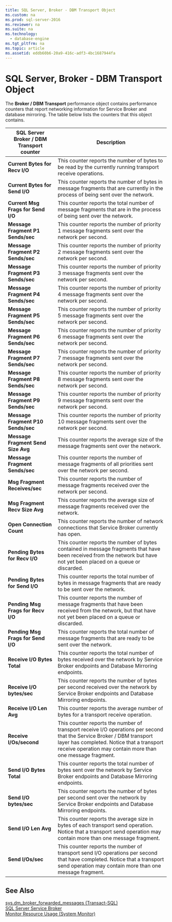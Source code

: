 ```yaml
---
title: SQL Server, Broker - DBM Transport Object
ms.custom: na
ms.prod: sql-server-2016
ms.reviewer: na
ms.suite: na
ms.technology: 
  - database-engine
ms.tgt_pltfrm: na
ms.topic: article
ms.assetid: eddb60b6-20a9-416c-adf3-4bc1687944fa
---
```

# SQL Server, Broker - DBM Transport Object
  The **Broker \/ DBM Transport** performance object contains performance counters that report networking information for Service Broker and database mirroring. The table below lists the counters that this object contains.  
  
|SQL Server Broker \/ DBM Transport counter|Description|  
|------------------------------------------------|-----------------|  
|**Current Bytes for Recv I\/O**|This counter reports the number of bytes to be read by the currently running transport receive operations.|  
|**Current Bytes for Send I\/O**|This counter reports the number of bytes in message fragments that are currently in the process of being sent over the network.|  
|**Current Msg Frags for Send I\/O**|This counter reports the total number of message fragments that are in the process of being sent over the network.|  
|**Message Fragment P1 Sends\/sec**|This counter reports the number of priority 1 message fragments sent over the network per second.|  
|**Message Fragment P2 Sends\/sec**|This counter reports the number of priority 2 message fragments sent over the network per second.|  
|**Message Fragment P3 Sends\/sec**|This counter reports the number of priority 3 message fragments sent over the network per second.|  
|**Message Fragment P4 Sends\/sec**|This counter reports the number of priority 4 message fragments sent over the network per second.|  
|**Message Fragment P5 Sends\/sec**|This counter reports the number of priority 5 message fragments sent over the network per second.|  
|**Message Fragment P6 Sends\/sec**|This counter reports the number of priority 6 message fragments sent over the network per second.|  
|**Message Fragment P7 Sends\/sec**|This counter reports the number of priority 7 message fragments sent over the network per second.|  
|**Message Fragment P8 Sends\/sec**|This counter reports the number of priority 8 message fragments sent over the network per second.|  
|**Message Fragment P9 Sends\/sec**|This counter reports the number of priority 9 message fragments sent over the network per second.|  
|**Message Fragment P10 Sends\/sec**|This counter reports the number of priority 10 message fragments sent over the network per second.|  
|**Message Fragment Send Size Avg**|This counter reports the average size of the message fragments sent over the network.|  
|**Message Fragment Sends\/sec**|This counter reports the number of message fragments of all priorities sent over the network per second.|  
|**Msg Fragment Receives\/sec**|This counter reports the number of message fragments received over the network per second.|  
|**Msg Fragment Recv Size Avg**|This counter reports the average size of message fragments received over the network.|  
|**Open Connection Count**|This counter reports the number of network connections that Service Broker currently has open.|  
|**Pending Bytes for Recv I\/O**|This counter reports the number of bytes contained in message fragments that have been received from the network but have not yet been placed on a queue or discarded.|  
|**Pending Bytes for Send I\/O**|This counter reports the total number of bytes in message fragments that are ready to be sent over the network.|  
|**Pending Msg Frags for Recv I\/O**|This counter reports the number of message fragments that have been received from the network, but that have not yet been placed on a queue or discarded.|  
|**Pending Msg Frags for Send I\/O**|This counter reports the total number of message fragments that are ready to be sent over the network.|  
|**Receive I\/O Bytes Total**|This counter reports the total number of bytes received over the network by Service Broker endpoints and Database Mirroring endpoints.|  
|**Receive I\/O bytes\/sec**|This counter reports the number of bytes per second received over the network by Service Broker endpoints and Database Mirroring endpoints.|  
|**Receive I\/O Len Avg**|This counter reports the average number of bytes for a transport receive operation.|  
|**Receive I\/Os\/second**|This counter reports the number of transport receive I\/O operations per second that the Service Broker \/ DBM transport layer has completed. Notice that a transport receive operation may contain more than one message fragment.|  
|**Send I\/O Bytes Total**|This counter reports the total number of bytes sent over the network by Service Broker endpoints and Database Mirroring endpoints.|  
|**Send I\/O bytes\/sec**|This counter reports the number of bytes per second sent over the network by Service Broker endpoints and Database Mirroring endpoints.|  
|**Send I\/O Len Avg**|This counter reports the average size in bytes of each transport send operation. Notice that a transport send operation may contain more than one message fragment.|  
|**Send I\/Os\/sec**|This counter reports the number of transport send I\/O operations per second that have completed. Notice that a transport send operation may contain more than one message fragment.|  
  
## See Also  
 [sys.dm_broker_forwarded_messages &#40;Transact-SQL&#41;](../Topic/sys.dm_broker_forwarded_messages%20\(Transact-SQL\).md)   
 [SQL Server Service Broker](../../Topics/TopicNameNotContainA/SQL-Server-Service-Broker.md)   
 [Monitor Resource Usage &#40;System Monitor&#41;](../../Topics/TopicNameNotContainA/Monitor-Resource-Usage--System-Monitor-.md)  
  
  